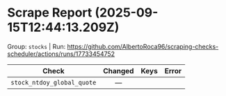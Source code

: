 # Scrape Report (2025-09-15T12:44:13.209Z)

Group: `stocks`  |  Run: https://github.com/AlbertoRoca96/scraping-checks-scheduler/actions/runs/17733454752

| Check | Changed | Keys | Error |
|---|:---:|:--|:--|
| `stock_ntdoy_global_quote` | — |  |  |
